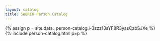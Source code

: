 ```yaml
---
layout: catalog
title: SWERIK Person Catalog
---
```

{% assign p = site.data._person-catalog.i-3zzz13sYF8R3yasCzbSJXe %}
{% include person-catalog.html p=p %}

